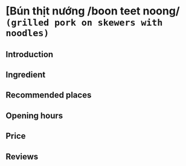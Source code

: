 # [Bún thịt nướng /boon teet noong/ `(grilled pork on skewers with noodles)`

## Introduction

## Ingredient

## Recommended places

## Opening hours

## Price

## Reviews

